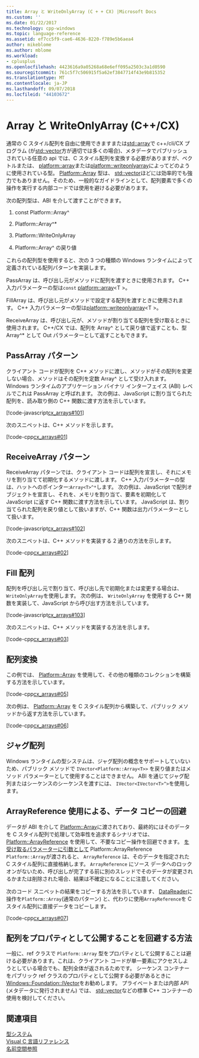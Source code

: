 ```yaml
---
title: Array と WriteOnlyArray (C + + CX) |Microsoft Docs
ms.custom: ''
ms.date: 01/22/2017
ms.technology: cpp-windows
ms.topic: language-reference
ms.assetid: ef7cc5f9-cae6-4636-8220-f789e5b6aea4
author: mikeblome
ms.author: mblome
ms.workload:
- cplusplus
ms.openlocfilehash: 4423616a9a05268a68e6eff095a2503c3a1d0590
ms.sourcegitcommit: 761c5f7c506915f5a62ef3847714f43e9b815352
ms.translationtype: MT
ms.contentlocale: ja-JP
ms.lasthandoff: 09/07/2018
ms.locfileid: "44103672"
---
```

# <a name="array-and-writeonlyarray-ccx"></a>Array と WriteOnlyArray (C++/CX)

通常の C スタイル配列を自由に使用できますまたは[std::array](../standard-library/array-class-stl.md)で c++/cli/CX プログラム (が[std::vector](../standard-library/vector-class.md)方が適切では多くの場合)、メタデータでパブリッシュされている任意の api では、C スタイル配列を変換する必要がありますが、ベクトルまたは、 [platform::array](../cppcx/platform-array-class.md)または[platform::writeonlyarray](../cppcx/platform-writeonlyarray-class.md)によってどのように使用されている型。 [Platform::Array](../cppcx/platform-array-class.md) 型は、 [std::vector](../standard-library/vector-class.md)ほどには効率的でも強力でもありません。そのため、一般的なガイドラインとして、配列要素で多くの操作を実行する内部コードでは使用を避ける必要があります。

次の配列型は、ABI を介して渡すことができます。

1. const Platform::Array^

1. Platform::Array^*

1. Platform::WriteOnlyArray

1. Platform::Array^ の戻り値

これらの配列型を使用すると、次の 3 つの種類の Windows ランタイムによって定義されている配列パターンを実装します。

PassArray は、呼び出し元がメソッドに配列を渡すときに使用されます。 C++ 入力パラメーターの型は`const` [platform::array](../cppcx/platform-array-class.md)\<T >。

FillArray は、呼び出し元がメソッドで設定する配列を渡すときに使用されます。 C++ 入力パラメーターの型は[platform::writeonlyarray](../cppcx/platform-writeonlyarray-class.md)\<T >。

ReceiveArray は、呼び出し元が、メソッドが割り当てる配列を受け取るときに使用されます。 C++/CX では、配列を Array^ として戻り値で返すことも、型 Array^* として Out パラメーターとして返すこともできます。

## <a name="passarray-pattern"></a>PassArray パターン

クライアント コードが配列を C++ メソッドに渡し、メソッドがその配列を変更しない場合、メソッドはその配列を定数 Array^ として受け入れます。 Windows ランタイムのアプリケーション バイナリ インターフェイス (ABI) レベルでこれは PassArray と呼ばれます。 次の例は、JavaScript に割り当てられた配列を、読み取り側の C++ 関数に渡す方法を示しています。

[!code-javascript[cx_arrays#101](../cppcx/codesnippet/JavaScript/array-and-writeonlyarray-c-_1.js)]

次のスニペットは、C++ メソッドを示します。

[!code-cpp[cx_arrays#01](../cppcx/codesnippet/CPP/js-array/class1.cpp#01)]

## <a name="receivearray-pattern"></a>ReceiveArray パターン

ReceiveArray パターンでは、クライアント コードは配列を宣言し、それにメモリを割り当てて初期化するメソッドに渡します。 C++ 入力パラメーターの型は、ハットへのポインター:`Array<T>^*`します。 次の例は、JavaScript で配列オブジェクトを宣言し、それを、メモリを割り当て、要素を初期化して JavaScript に返す C++ 関数に渡す方法を示しています。 JavaScript は、割り当てられた配列を戻り値として扱いますが、C++ 関数は出力パラメーターとして扱います。

[!code-javascript[cx_arrays#102](../cppcx/codesnippet/JavaScript/array-and-writeonlyarray-c-_3.js)]

次のスニペットは、C++ メソッドを実装する 2 通りの方法を示します。

[!code-cpp[cx_arrays#02](../cppcx/codesnippet/CPP/js-array/class1.cpp#02)]

## <a name="fill-arrays"></a>Fill 配列

配列を呼び出し元で割り当て、呼び出し先で初期化または変更する場合は、 `WriteOnlyArray`を使用します。 次の例は、 `WriteOnlyArray` を使用する C++ 関数を実装して、JavaScript から呼び出す方法を示しています。

[!code-javascript[cx_arrays#103](../cppcx/codesnippet/JavaScript/array-and-writeonlyarray-c-_5.js)]

次のスニペットは、C++ メソッドを実装する方法を示します。

[!code-cpp[cx_arrays#03](../cppcx/codesnippet/CPP/js-array/class1.cpp#03)]

## <a name="array-conversions"></a>配列変換

この例では、 [Platform::Array](../cppcx/platform-array-class.md) を使用して、その他の種類のコレクションを構築する方法を示しています。

[!code-cpp[cx_arrays#05](../cppcx/codesnippet/CPP/js-array/class1.cpp#05)]

次の例は、 [Platform::Array](../cppcx/platform-array-class.md) を C スタイル配列から構築して、パブリック メソッドから返す方法を示しています。

[!code-cpp[cx_arrays#06](../cppcx/codesnippet/CPP/js-array/class1.cpp#06)]

## <a name="jagged-arrays"></a>ジャグ配列

Windows ランタイムの型システムは、ジャグ配列の概念をサポートしていないため、パブリック メソッドで `IVector<Platform::Array<T>>` を戻り値またはメソッド パラメーターとして使用することはできません。 ABI を通じてジャグ配列またはシーケンスのシーケンスを渡すには、 `IVector<IVector<T>^>`を使用します。

## <a name="use-arrayreference-to-avoid-copying-data"></a>ArrayReference 使用による、データ コピーの回避

データが ABI を介して [Platform::Array](../cppcx/platform-array-class.md)に渡されており、最終的にはそのデータを C スタイル配列で処理して効率性を追求するシナリオでは、 [Platform::ArrayReference](../cppcx/platform-arrayreference-class.md) を使用して、不要なコピー操作を回避できます。 [を受け取るパラメーターに引数として](../cppcx/platform-arrayreference-class.md) Platform::ArrayReference `Platform::Array`が渡されると、 `ArrayReference` は、そのデータを指定された C スタイル配列に直接格納します。 `ArrayReference` にソース データへのロック オンがないため、呼び出しが完了する前に別のスレッドでそのデータが変更されるかまたは削除された場合、結果は不確定になることに注意してください。

次のコード スニペットの結果をコピーする方法を示しています、 [DataReader](https://msdn.microsoft.com/library/windows/apps/windows.storage.streams.datareader.aspx)に操作を`Platform::Array`(通常のパターン) と、代わりに使用`ArrayReference`を C スタイル配列に直接データをコピーします。

[!code-cpp[cx_arrays#07](../cppcx/codesnippet/CPP/js-array/class1.h#07)]

## <a name="avoid-exposing-an-array-as-a-property"></a>配列をプロパティとして公開することを回避する方法

一般に、ref クラスで `Platform::Array` 型をプロパティとして公開することは避ける必要があります。これは、クライアント コードが単一要素にアクセスしようとしている場合でも、配列全体が返されるためです。 シーケンス コンテナーをパブリック ref クラスのプロパティとして公開する必要があるときに[Windows::Foundation::IVector](https://msdn.microsoft.com/library/windows/apps/br206631.aspx)をお勧めします。 プライベートまたは内部 API (メタデータに発行されません) では、 [std::vector](../standard-library/vector-class.md)などの標準 C++ コンテナーの使用を検討してください。

## <a name="see-also"></a>関連項目

[型システム](../cppcx/type-system-c-cx.md)<br/>
[Visual C 言語リファレンス](../cppcx/visual-c-language-reference-c-cx.md)<br/>
[名前空間参照](../cppcx/namespaces-reference-c-cx.md)